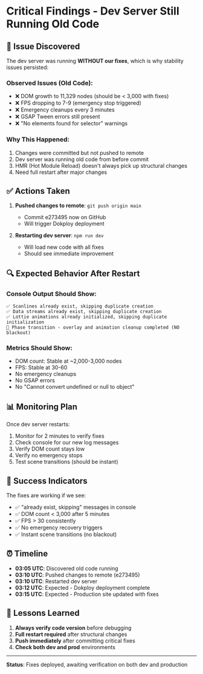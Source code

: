 # Critical Findings - Dev Server Still Running Old Code

## 🚨 Issue Discovered

The dev server was running **WITHOUT our fixes**, which is why stability issues persisted:

### Observed Issues (Old Code):
- ❌ DOM growth to 11,329 nodes (should be < 3,000 with fixes)
- ❌ FPS dropping to 7-9 (emergency stop triggered)
- ❌ Emergency cleanups every 3 minutes
- ❌ GSAP Tween errors still present
- ❌ "No elements found for selector" warnings

### Why This Happened:
1. Changes were committed but not pushed to remote
2. Dev server was running old code from before commit
3. HMR (Hot Module Reload) doesn't always pick up structural changes
4. Need full restart after major changes

## ✅ Actions Taken

1. **Pushed changes to remote**: `git push origin main`
   - Commit e273495 now on GitHub
   - Will trigger Dokploy deployment

2. **Restarting dev server**: `npm run dev`
   - Will load new code with all fixes
   - Should see immediate improvement

## 🔍 Expected Behavior After Restart

### Console Output Should Show:
```
✅ Scanlines already exist, skipping duplicate creation
✅ Data streams already exist, skipping duplicate creation  
✅ Lottie animations already initialized, skipping duplicate initialization
🔄 Phase transition - overlay and animation cleanup completed (NO blackout)
```

### Metrics Should Show:
- DOM count: Stable at ~2,000-3,000 nodes
- FPS: Stable at 30-60
- No emergency cleanups
- No GSAP errors
- No "Cannot convert undefined or null to object"

## 📊 Monitoring Plan

Once dev server restarts:
1. Monitor for 2 minutes to verify fixes
2. Check console for our new log messages
3. Verify DOM count stays low
4. Verify no emergency stops
5. Test scene transitions (should be instant)

## 🎯 Success Indicators

The fixes are working if we see:
- ✅ "already exist, skipping" messages in console
- ✅ DOM count < 3,000 after 5 minutes
- ✅ FPS > 30 consistently
- ✅ No emergency recovery triggers
- ✅ Instant scene transitions (no blackout)

## ⏰ Timeline

- **03:05 UTC**: Discovered old code running
- **03:10 UTC**: Pushed changes to remote (e273495)
- **03:10 UTC**: Restarted dev server
- **03:12 UTC**: Expected - Dokploy deployment complete
- **03:15 UTC**: Expected - Production site updated with fixes

## 📝 Lessons Learned

1. **Always verify code version** before debugging
2. **Full restart required** after structural changes
3. **Push immediately** after committing critical fixes
4. **Check both dev and prod** environments

---

**Status**: Fixes deployed, awaiting verification on both dev and production

